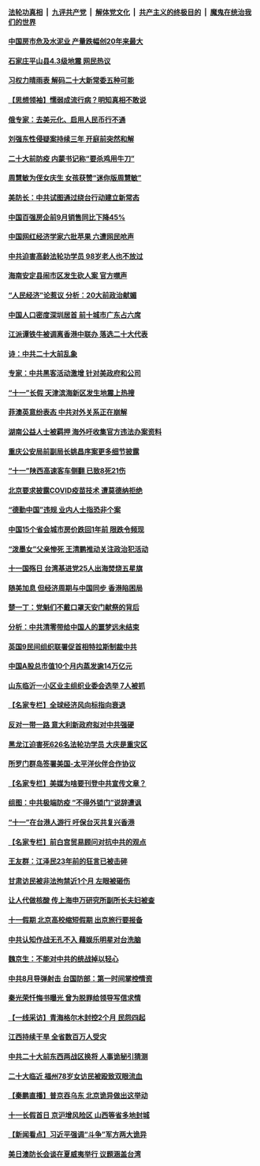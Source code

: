 ####  [法轮功真相](../../../../basic/blob/master/README.md?t=10031401) &nbsp;|&nbsp; [九评共产党](../../../../9ping.md/blob/master/README.md?t=10031401) &nbsp;|&nbsp; [解体党文化](../../../../jtdwh.md/blob/master/README.md?t=10031401)  &nbsp;|&nbsp; [共产主义的终极目的](../../../../gczydzjmd.md/blob/master/README.md?t=10031401) &nbsp;|&nbsp; [魔鬼在统治我们的世界](../../../../mgztzwmdsj.md/blob/master/README.md?t=10031401) 

#### [中国房市危及水泥业 产量跌幅创20年来最大](../pages/nsc413/n13837657.md?t=10031401) 


#### [石家庄平山县4.3级地震 网民热议](../pages/nsc413/n13837593.md?t=10031401) 

#### [习权力晴雨表 解码二十大新常委五种可能](../pages/nsc413/n13837527.md?t=10031401) 

#### [【思想领袖】懦弱成流行病？明知真相不敢说](../pages/nsc413/n13820207.md?t=10031401) 

#### [俄专家：去美元化、启用人民币行不通](../pages/nsc413/n13837392.md?t=10031401) 

#### [刘强东性侵疑案持续三年 开庭前突然和解](../pages/nsc413/n13837499.md?t=10031401) 

#### [二十大前防疫 内蒙书记称“要杀鸡用牛刀”](../pages/nsc413/n13837495.md?t=10031401) 

#### [周慧敏为侄女庆生 女孩获赞“迷你版周慧敏”](../pages/nsc413/n13837485.md?t=10031401) 

#### [美防长：中共试图通过绕台行动建立新常态](../pages/nsc413/n13837488.md?t=10031401) 

#### [中国百强房企前9月销售同比下降45%](../pages/nsc413/n13837475.md?t=10031401) 

#### [中国网红经济学家六批苹果 六遭网民呛声](../pages/nsc413/n13837125.md?t=10031401) 

#### [中共迫害高龄法轮功学员 98岁老人也不放过](../pages/nsc413/n13836765.md?t=10031401) 

#### [海南安定县闹市区发生砍人案 官方噤声](../pages/nsc413/n13837405.md?t=10031401) 

#### [“人民经济”论惹议 分析：20大前政治献媚](../pages/nsc413/n13837230.md?t=10031401) 

#### [中国人口密度深圳居首 前十城市广东占六席](../pages/nsc413/n13837109.md?t=10031401) 

#### [江派谭铁牛被调离香港中联办 落选二十大代表](../pages/nsc413/n13837076.md?t=10031401) 

#### [诗：中共二十大前乱象](../pages/nsc413/n13837390.md?t=10031401) 

#### [专家：中共黑客活动激增 针对美政府和公司](../pages/nsc413/n13837254.md?t=10031401) 

#### [“十一”长假 天津滨海新区发生地震上热搜](../pages/nsc413/n13837241.md?t=10031401) 

#### [菲澳英意纷表态 中共对外关系正在崩解](../pages/nsc413/n13837131.md?t=10031401) 

#### [湖南公益人士被羁押 海外吁收集官方违法办案资料](../pages/nsc413/n13837108.md?t=10031401) 

#### [重庆公安局前副局长姚昌序案更多细节披露](../pages/nsc413/n13837134.md?t=10031401) 

#### [“十一”陕西高速客车侧翻 已致8死21伤](../pages/nsc413/n13837122.md?t=10031401) 

#### [北京要求披露COVID疫苗技术 遭莫德纳拒绝](../pages/nsc413/n13836871.md?t=10031401) 

#### [“德勤中国”违规 业内人士指恐非个案](../pages/nsc413/n13837045.md?t=10031401) 


#### [中国15个省会城市房价跌回1年前 限跌令频现](../pages/nsc413/n13836988.md?t=10031401) 

#### [“泼墨女”父亲惨死 王清鹏推动关注政治犯活动](../pages/nsc413/n13837018.md?t=10031401) 

#### [十一国殇日 台湾基进党25人出海焚烧五星旗](../pages/nsc413/n13836982.md?t=10031401) 

#### [随美加息 但经济周期与中国同步 香港陷困局](../pages/nsc413/n13836895.md?t=10031401) 

#### [楚一丁：党魁们不戴口罩天安门献祭的背后](../pages/nsc413/n13837002.md?t=10031401) 

#### [分析：中共清零带给中国人的噩梦远未结束](../pages/nsc413/n13836961.md?t=10031401) 

#### [英国9民间组织联署促首相特拉斯制裁中共](../pages/nsc413/n13836933.md?t=10031401) 

#### [中国A股总市值10个月内蒸发逾14万亿元](../pages/nsc413/n13836954.md?t=10031401) 

#### [山东临沂一小区业主组织业委会选举 7人被抓](../pages/nsc413/n13836918.md?t=10031401) 

#### [【名家专栏】全球经济风向标指向衰退](../pages/nsc413/n13836790.md?t=10031401) 

#### [反对一带一路 意大利新政府拟对中共强硬](../pages/nsc413/n13836853.md?t=10031401) 

#### [黑龙江迫害死626名法轮功学员 大庆是重灾区](../pages/nsc413/n13836247.md?t=10031401) 

#### [所罗门群岛签署美国-太平洋伙伴合作协议](../pages/nsc413/n13836866.md?t=10031401) 

#### [【名家专栏】美媒为啥要刊登中共宣传文章？](../pages/nsc413/n13836801.md?t=10031401) 

#### [组图：中共极端防疫 “不得外锁门”说辞遭讽](../pages/nsc413/n13836847.md?t=10031401) 

#### [“十一”在台港人游行 吁保台灭共复兴香港](../pages/nsc413/n13836819.md?t=10031401) 

#### [【名家专栏】前白宫贸易顾问对抗中共的观点](../pages/nsc413/n13836781.md?t=10031401) 

#### [王友群：江泽民23年前的狂言已被击碎](../pages/nsc413/n13836529.md?t=10031401) 

#### [甘肃访民被非法拘禁近1个月 左眼被砸伤](../pages/nsc413/n13836810.md?t=10031401) 

#### [让人代做核酸 传上海申万研究所副所长夫妇被查](../pages/nsc413/n13836745.md?t=10031401) 

#### [十一假期 北京高校缩短假期 出京旅行要报备](../pages/nsc413/n13836742.md?t=10031401) 

#### [中共认知作战无孔不入 藉娱乐明星对台洗脑](../pages/nsc413/n13836744.md?t=10031401) 

#### [魏京生：不能对中共的统战掉以轻心](../pages/nsc413/n13836743.md?t=10031401) 

#### [中共8月导弹射击 台国防部：第一时间掌控情资](../pages/nsc413/n13836672.md?t=10031401) 

#### [秦光荣忏悔书曝光 曾为脱罪给领导写信求情](../pages/nsc413/n13836690.md?t=10031401) 

#### [【一线采访】青海格尔木封控2个月 民怨四起](../pages/nsc413/n13836720.md?t=10031401) 

#### [江西持续干旱 全省数百万人受灾](../pages/nsc413/n13836696.md?t=10031401) 

#### [中共二十大前东西两战区换将 人事诡秘引猜测](../pages/nsc413/n13836700.md?t=10031401) 

#### [二十大临近 福州78岁女访民被殴致双眼流血](../pages/nsc413/n13836711.md?t=10031401) 

#### [【秦鹏直播】普京吞乌东 北京诡异做出这举动](../pages/nsc413/n13836434.md?t=10031401) 

#### [十一长假首日 京沪增风险区 山西等省多地封城](../pages/nsc413/n13836535.md?t=10031401) 

#### [【新闻看点】习近平强调“斗争”军方两大诡异](../pages/nsc413/n13836385.md?t=10031401) 

#### [美日澳防长会谈在夏威夷举行 议题涵盖台湾](../pages/nsc413/n13836618.md?t=10031401) 

